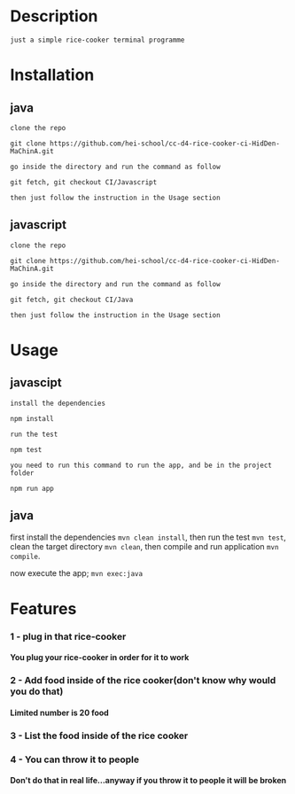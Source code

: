 # Description
    just a simple rice-cooker terminal programme

# Installation
## java
    clone the repo
```git clone https://github.com/hei-school/cc-d4-rice-cooker-ci-HidDen-MaChinA.git```
    
    go inside the directory and run the command as follow

```git fetch, git checkout CI/Javascript```

    then just follow the instruction in the Usage section
## javascript

    clone the repo
```git clone https://github.com/hei-school/cc-d4-rice-cooker-ci-HidDen-MaChinA.git```
    
    go inside the directory and run the command as follow

```git fetch, git checkout CI/Java```

    then just follow the instruction in the Usage section
# Usage
## javascipt
    install the dependencies
```npm install```

    run the test
```npm test```

    you need to run this command to run the app, and be in the project folder
```npm run app```
## java
first install the dependencies
```mvn clean install```, 
    then run the test
```mvn test```, 
    clean the target directory
```mvn clean```, 
    then compile and run application
```mvn compile```.

now execute the app;
```mvn exec:java```
# Features
### 1 - plug in that rice-cooker
#### You plug your rice-cooker in order for it to work
### 2 - Add food inside of the rice cooker(don't know why would you do that)
#### Limited number is 20 food
### 3 - List the food inside of the rice cooker
### 4 - You can throw it to people
#### Don't do that in real life...anyway if you throw it to people it will be broken